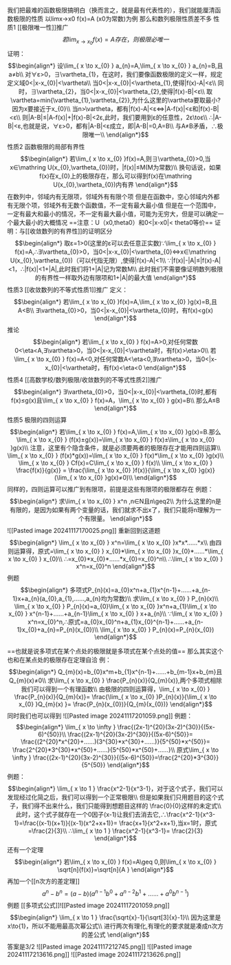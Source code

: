 我们把最难的函数极限搞明白（换而言之，就是最有代表性的），我们就能厘清函数极限的性质
以limx->x0 f(x)=A (x0为常数)为例
那么和数列极限性质差不多
性质1 [[极限唯一性]]推广
$$若\lim_{ x \to x_{0} }f(x)=A存在，则极限必唯一 $$
证明：
$$\begin{align*}
				设\lim_{ x \to x_{0} } a_{n}=A,\lim_{ x \to x_{0} } a_{n}=B,且a≠b\\
				对∀ε>0，∃\vartheta_{1}，在这时，我们要像函数极限的定义一样，规定定义域0<|x-x_{0}|<\vartheta\\
				当0<|x-x_{0}|<\vartheta_{1},使得|f(x)-A|<ε\\
				同时，∃\vartheta_{2}，当0<|x-x_{0}|<\vartheta_{2},使得|f(x)-B|<ε\\
				取\vartheta=min{\vartheta_{1},\vartheta_{2}},为什么这里的\vartheta要取最小? 因为x要接近于x_{0}\\
				当n>\vartheta，都有|f(x)-A|<ε⇔|A-f(x)|<ε和|f(x)-B|<ε\\
				则|A-B|≤|A-f(x)|+|f(x)-B|<2ε,此时，我们要用到ε的任意性，2ε\toε\\
				∴|A-B|<ε,也就是说，∀ε>0，都有|A-B|<ε成立，即|A-B|=0,A=B\\
				与A≠B矛盾，∴极限唯一\\
				\end{align*}$$
性质2 函数极限的局部有界性
$$\begin{align*}
若\lim_{ x \to x_{0} }f(x)=A,则∃\vartheta_{0}>0,当x∈\mathring U(x_{0},\vartheta_{0})时，|f(x)|≤M(M为常数)\\
换句话说，如果f(x)在x_{0}上的极限存在，那么可以得到f(x)在\mathring U(x_{0},\vartheta_{0})内有界
\end{align*}$$
在数列中，邻域内有无限项，邻域外有有限个项
但是在函数中，空心邻域内外都有无限个项，邻域外有无数个函数值，不一定有最大最小值
但是在一个范围中，一定有最大和最小的情况，不一定有最大最小值，可能为无穷大，但是可以确定一个最大最小的大概情况
==注意：U（x0,theta0）和0<|x-x0|< theta0等价==
证明：与[[收敛数列的有界性]]的证明区分
$$\begin{align*}
				取ε=1>0(这里的ε可以去任意正实数)∵\lim_{ x \to x_{0} } f(x)=A,∴∃\vartheta_{0}>0，当0<|x-x_{0}|<\vartheta_{0}⇔x∈\mathring U(x_{0},\vartheta_{0})（可以代指无限）,使得|f(x)-A|<1\\
				∵|f(x)|-|A|≤|f(x)-A|<1，∴|f(x)|<1+|A|,此时我们将1+|A|记为常数M\\
				此时我们不需要像证明数列极限的有界性一样取外边有限项和1+|A|的最大值
				\end{align*}$$
性质3 [[收敛数列的不等式性质1]]推广
定义：
	$$\begin{align*}
	若\lim_{ x \to x_{0} }f(x)=A,\lim_{ x \to x_{0} }g(x)=B,且A<B\\
	∃\vartheta_{0}>0，当0<|x-x_{0}|<\vartheta_{0}时，有f(x)<g(x)
	\end{align*}$$
	推论$$\begin{align*}
若\lim_{ x \to x_{0} } f(x)=A>0,对任何常数0<\eta<A,∃\vartheta>0，当0<|x-x_{0}|<\vartheta时，有f(x)>\eta>0\\
若\lim_{ x \to x_{0} } f(x)=A<0,对任何常数A<\eta<0,∃\vartheta>0，当0<|x-x_{0}|<\vartheta时，有f(x)<\eta<0
\end{align*}$$
性质4 [[高数学校/数列极限/收敛数列的不等式性质2]]推广
$$\begin{align*}
∃\vartheta_{0}>0，当0<|x-x_{0}|<\vartheta_{0}时,都有f(x)≤g(x)且\lim_{ x \to x_{0} } f(x)=A，\lim_{ x \to x_{0} } g(x)=B\\
那么A≤B
\end{align*}$$
性质5 极限的四则运算
$$\begin{align*}
若\lim_{ x \to x_{0} } f(x)=A,\lim_{ x \to x_{0} }g(x)=B.那么 \lim_{ x \to x_{0} } (f(x)±g(x))=\lim_{ x \to x_{0} } f(x)±\lim_{ x \to x_{0} }g(x)\\
注意，这里有个隐含条件，就是必须要两者的极限存在才能用四则运算\\
\lim_{ x \to x_{0} } (f(x)*g(x))=\lim_{ x \to x_{0} } f(x)*\lim_{ x \to x_{0} }g(x)\\
\lim_{ x \to x_{0} } Cf(x)=C\lim_{ x \to x_{0} } f(x)\\
\lim_{ x \to x_{0} }  \frac{f(x)}{g(x)} =  \frac{\lim_{ x \to x_{0} }f(x)}{\lim_{ x \to x_{0} }g(x)}(\lim_{ x \to x_{0} }g(x)≠0)\\
\end{align*}$$
同样的，四则运算可以推广到有限项，前提是这些有限项的极限都存在
例题：
$$\begin{align*}
求\lim_{ x \to x_{0} } x^n ,n∈N且n\geq2\\
为什么这里的n是有限的，是因为如果有两个变量的话，我们就求不出x了，我们只能将n理解为一个有限量。
\end{align*}$$
![[Pasted image 20241117170025.png]]
重新回到这道题
$$\begin{align*}
\lim_{ x \to x_{0} } x^n=\lim_{ x \to x_{0} }x*x*……*x\\
由四则运算得，原式=\lim_{ x \to x_{0} } x_{0}*\lim_{ x \to x_{0} }x_{0}*……*\lim_{ x \to x_{0} }  x_{0}\\
∴=x_{0}*x_{0}*……*x_{0}=x_{0}^n\\
∴\lim_{ x \to x_{0} } x^n=x_{0}^n
\end{align*}$$
例题
$$\begin{align*}
多项式P_{n}(x)=a_{0}x^n+a_{1}x^{n-1}+……+a_{n-1}x+a_{n}(a_{0},a_{1},……,a_{n}均为常数)\\
求\lim_{ x \to x_{0} } P_{n}(x)\\
\lim_{ x \to x_{0} } P_{n}(x)=a_{0}\lim_{ x \to x_{0} }x^n+a_{1}\lim_{ x \to x_{0} } x^{n-1}+……+a_{n-1}\lim_{ x \to x_{0} } x+a_{n}\\
∵\lim_{ x \to x_{0} } x^n=x_{0}^n,∴原式=a_{0}x_{0}^n+a_{1}x_{0}^{n-1}+……+a_{n-1}x_{0}+a_{n}=P_{n}(x_{0})\\
\lim_{ x \to x_{0} } P_{n}(x)=P_{n}(x_{0})
\end{align*}$$

==也就是说多项式在某个点处的极限就是多项式在某个点处的值==
那么其实这个也和在某点处的极限存在定理自洽
例：
$$\begin{align*}
Q_{m}(x)=b_{0}x^m+b_{1}x^{n-1}+……+b_{m-1}x+b_{m}且Q_{m}(x)≠0\\
求\lim_{ x \to x_{0} } \frac{P_{n}(x)}{Q_{m}(x)},两个多项式相除我们可以得到一个有理函数\\
由极限的四则运算得，\lim_{ x \to x_{0} } \frac{P_{n}(x)}{Q_{m}(x)}= \frac{\lim_{ x \to x_{0} }P_{n}(x)}{\lim_{ x \to x_{0} }Q_{m}(x) }= \frac{P_{n}(x_{0})}{Q_{m}(x_{0})}
\end{align*}$$
同时我们也可以得到
![[Pasted image 20241117201059.png]]
例题：
$$\begin{align*}
\lim_{ x \to \infty }  \frac{(2x-1)^{20}(3x-2)^{30}}{(5x-6)^{50}}\\
\frac{(2x-1)^{20}(3x-2)^{30}}{(5x-6)^{50}}= \frac{(2^{20}*x^{20}+……)(3^{30}*x^{30}+……)}{5^{50}*x^{50}}= \frac{2^{20}*3^{30}*x^{50}+……}{5^{50}*x^{50}+……}\\
原式\lim_{ x \to \infty } \frac{(2x-1)^{20}(3x-2)^{30}}{(5x-6)^{50}}=\frac{2^{20}*3^{30}}{5^{50}}
\end{align*}$$
例题：
$$\begin{align*}
\lim_{ x \to 1 } \frac{x^2-1}{x^3-1}，对于这个式子，我们可以发现经过化简之后，我们可以得到一个正常极限\\
但是如果我们只用题目的这个式子，我们得不出来什么，我们只能得到想题目这样的 \frac{0}{0}这样的未定式\\
此时，这个式子就存在一个0因子(x-1)让我们去消去它,∴\frac{x^2-1}{x^3-1}=\frac{(x-1)(x+1)}{(x-1)(x^2+x+1)}= \frac{x+1}{x^2+x+1},当x=1时，原式=\frac{2}{3}\\
∴\lim_{ x \to 1 } \frac{x^2-1}{x^3-1}= \frac{2}{3} 
\end{align*}$$
还有一个定理
$$\begin{align*}
若\lim_{ x \to x_{0} } f(x)=A\geq 0,则\lim_{ x \to x_{0} } \sqrt[n]{f(x)}=\sqrt[n]{A }
\end{align*}$$
再加一个[[n次方的差定理]] 
$$a^n-b^n=(a-b)(a^{n-1}b^0+a^{n-2}b^1+……+a^0b^{n-1})$$
例题
[[多项式公式]]![[Pasted image 20241117201059.png]]
$$\begin{align*}
\lim_{ x \to 1 }  \frac{\sqrt{x}-1}{\sqrt[3]{x}-1}\\
因为这里是x\to{1}，所以不能用最高次幂公式\\
进行两次有理化,有理化的要求就是凑成n次方的差公式
\end{align*}$$
答案是3/2
![[Pasted image 20241117212745.png]]
![[Pasted image 20241117213616.png]]
![[Pasted image 20241117213626.png]]
